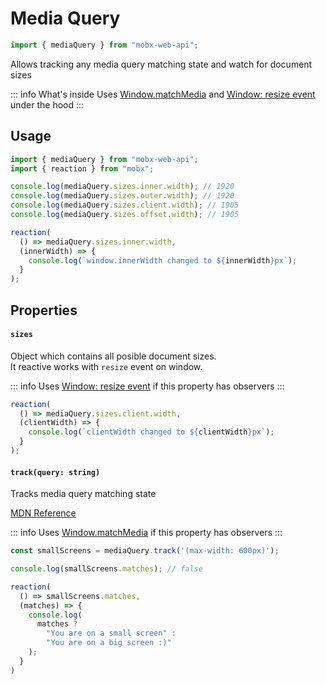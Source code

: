 # Media Query  

```ts
import { mediaQuery } from "mobx-web-api";
``` 

Allows tracking any media query matching state and watch for document sizes    

::: info What's inside
Uses [Window.matchMedia](https://developer.mozilla.org/en-US/docs/Web/API/Window/matchMedia) and [Window: resize event](https://developer.mozilla.org/en-US/docs/Web/API/Window/resize_event) under the hood 
:::


## Usage  

```ts
import { mediaQuery } from "mobx-web-api";
import { reaction } from "mobx";

console.log(mediaQuery.sizes.inner.width); // 1920
console.log(mediaQuery.sizes.outer.width); // 1920
console.log(mediaQuery.sizes.client.width); // 1905
console.log(mediaQuery.sizes.offset.width); // 1905

reaction(
  () => mediaQuery.sizes.inner.width,
  (innerWidth) => {
    console.log(`window.innerWidth changed to ${innerWidth}px`);
  }
);
```


## Properties   

#### `sizes`  

Object which contains all posible document sizes.   
It reactive works with `resize` event on window.  

::: info Uses [Window: resize event](https://developer.mozilla.org/en-US/docs/Web/API/Window/resize_event) if this property has observers
:::

```ts
reaction(
  () => mediaQuery.sizes.client.width,
  (clientWidth) => {
    console.log(`clientWidth changed to ${clientWidth}px`);
  }
);
```


#### `track(query: string)`   

Tracks media query matching state   

[MDN Reference](https://developer.mozilla.org/ru/docs/Web/API/Window/matchMedia)   

::: info Uses [Window.matchMedia](https://developer.mozilla.org/en-US/docs/Web/API/Window/matchMedia) if this property has observers
:::


```ts
const smallScreens = mediaQuery.track('(max-width: 600px)');

console.log(smallScreens.matches); // false

reaction(
  () => smallScreens.matches,
  (matches) => {
    console.log(
      matches ?
        "You are on a small screen" :
        "You are on a big screen :)"
    );
  }
)
```






